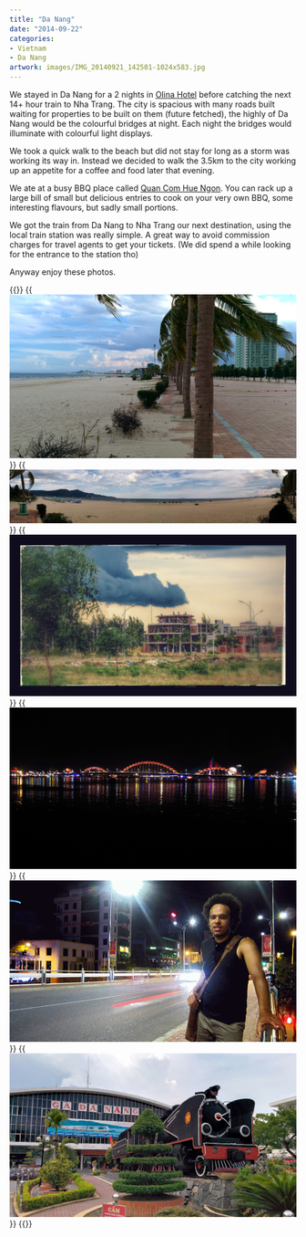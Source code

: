 ```yaml
---
title: "Da Nang"
date: "2014-09-22"
categories:
- Vietnam
- Da Nang
artwork: images/IMG_20140921_142501-1024x583.jpg
---
```


We stayed in Da Nang for a 2 nights in [Olina Hotel](http://gonetraveling.me/2014/09/olina-hotel/ "Olina Hotel") before catching the next 14+ hour train to Nha Trang. The city is spacious with many roads built waiting for properties to be built on them (future fetched), the highly of Da Nang would be the colourful bridges at night. Each night the bridges would illuminate with colourful light displays.

We took a quick walk to the beach but did not stay for long as a storm was working its way in. Instead we decided to walk the 3.5km to the city working up an appetite for a coffee and food later that evening.

We ate at a busy BBQ place called [Quan Com Hue Ngon](http://gonetraveling.me/2014/09/quan-com-hue-ngon/ "Quán Cơm Huế Ngon"). You can rack up a large bill of small but delicious entries to cook on your very own BBQ, some interesting flavours, but sadly small portions.

We got the train from Da Nang to Nha Trang our next destination, using the local train station was really simple. A great way to avoid commission charges for travel agents to get your tickets. (We did spend a while looking for the entrance to the station tho)

Anyway enjoy these photos.


{{<gallery>}}
  {{<img src="images/IMG_20140920_154931.jpg" title="Beach Bãi tắm Phạm Văn Đồng">}}
  {{<img src="images/PANO_20140920_155003.jpg" title="Beach Bãi tắm Phạm Văn Đồng">}}
  {{<img src="images/IMG_5045-EFFECTS.jpg" title="Angry Storm">}}
  {{<img src="images/IMG_5069.jpg" title="Dragon Bridge">}}
  {{<img src="images/IMG_5128-MOTION.gif" title="Night time traffic">}}
  {{<img src="images/IMG_20140921_142501.jpg">}}
{{</gallery>}}
